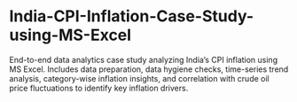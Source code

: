 # India-CPI-Inflation-Case-Study-using-MS-Excel
End-to-end data analytics case study analyzing India’s CPI inflation using MS Excel. Includes data preparation, data hygiene checks, time-series trend analysis, category-wise inflation insights, and correlation with crude oil price fluctuations to identify key inflation drivers.
